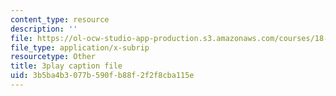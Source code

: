 ```yaml
---
content_type: resource
description: ''
file: https://ol-ocw-studio-app-production.s3.amazonaws.com/courses/18-650-statistics-for-applications-fall-2016/3b5ba4b3077b590fb88f2f2f8cba115e_QXkOaifVfW4.vtt
file_type: application/x-subrip
resourcetype: Other
title: 3play caption file
uid: 3b5ba4b3-077b-590f-b88f-2f2f8cba115e
---
```

